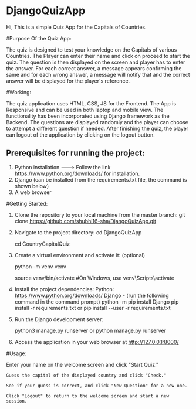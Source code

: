 # DjangoQuizApp
Hi, This is a simple Quiz App for the Capitals of Countries.

#Purpose Of the Quiz App:

The quiz is designed to test your knowledge on the Capitals of various Countries.
The Player can enter their name and click on proceed to start the quiz.
The question is then displayed on the screen and player has to enter the answer.
For each correct answer, a message appears confirming the same and for each wrong answer, a message will notify that and the correct answer will be displayed for the player's reference.

#Working:

The quiz application uses HTML, CSS, JS for the Frontend. 
The App is Responsive and can be used in both laptop and mobile view. 
The functionality has been incorporated using Django framework as the Backend. 
The questions are displayed randomly and the player can choose to attempt a different question if needed.
After finishing the quiz, the player can logout of the application by clicking on the logout button.


## Prerequisites for running the project:
1. Python installation --->  Follow the link https://www.python.org/downloads/ for installation.
2. Django (can be installed from the requirements.txt file, the command is shown below) 
3. A web browser 

#Getting Started:

1. Clone the repository to your local machine from the master branch:
	git clone https://github.com/shubhi16-sha/DjangoQuizApp.git

2. Navigate to the project directory:
	cd DjangoQuizApp

	cd CountryCapitalQuiz 

3. Create a virtual environment and activate it: (optional)

   python -m venv venv
   
   source venv/bin/activate  #On Windows, use venv\Scripts\activate

5. Install the project dependencies:
	Python: https://www.python.org/downloads/
	Django  - (run the following command in the command prompt) python -m pip install Django
	pip install -r requirements.txt or pip install --user -r requirements.txt

7. Run the Django development server:

   python3 manage.py runserver  or
   python manage.py runserver

8. Access the application in your web browser at http://127.0.0.1:8000/ 


#Usage:

  Enter your name on the welcome screen and click "Start Quiz."

	Guess the capital of the displayed country and click "Check."
	
	See if your guess is correct, and click "New Question" for a new one.

	Click "Logout" to return to the welcome screen and start a new session.
